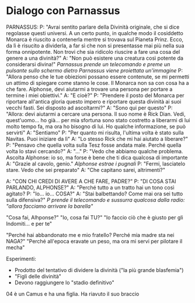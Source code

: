 #	Dialogo con Parnassus

PARNASSUS:
P: "Avrai sentito parlare della Divinità originale, che si dice regolasse questi universi. A un certo punto, in qualche modo il cosiddetto Monarca è riuscito a contenerla mentre si trovava sul Pianeta Prinz. Ecco, da lì è risucito a dividerla, a far sì che non si presentasse mai più nella sua forma onnipotente. Non trovi che sia ridicolo riuscire a fare una cosa del genere a una divinità?"
A: "Non può esistere una creatura così potente da considerarsi divina!"
*Parnassus prende un telecomando e preme un pulsante*
*sullo schermo dietro Parnassus viene proiettata un'immagine*
P: "Allora penso che le tue obiezioni possano essere contenute, se mi permetti un attimo di spiegare come stanno le cose. Il Monarca non sa con cosa ha a che fare. Alphonse, devi aiutarmi a trovare una persona per portare a termine i miei obiettivi."
A: "E cioè?"
P: "Prendere il posto del Monarca per riportare all'antica gloria questo impero e riportare questa divinità ai suoi vecchi fasti. Sei disposto ad ascoltarmi?"
A: "Sono qui per questo"
P: "Allora: devi aiutarmi a cercare una persona. Il suo nome è Rick Dian. Vedi, quest'uomo... ho già... per mia sfortuna sono stato costretto a liberarmi di lui molto tempo fa, ma ora ho bisogno di lui. Ho qualche informazione, se può servirti"
A: "Sentiamo"
P: "Per quanto mi risulta, l'ultima volta è stato sulla Navitas. Puoi iniziare da lì"
A: "Lo stesso Rick che mi hai aiutato a liberare?"
P: "Pensavo che quella volta sulla Tesz fosse andata male. Perché quella volta lo stavi cercando?"
A: "..."
P: "Vedo che abbiamo qualche problema. Ascolta Alphonse: io so, ma forse è bene che ti dica qualcosa di importante
A: "Grazie al cavolo, genio."
*Alphonse estrae i pugnali*
P: "Fermi, lasciatelo stare. Vedo che sei preparato"
A: "Che capitano sarei, altrimenti?"

A: "CON CHI CREDI DI AVERE A CHE FARE, PADRE?"
P: "DI COSA STAI PARLANDO, ALPHONSE?"
A: "Perché tutto a un tratto hai un tono così agitato?
P: "Io... io... COSA?"
A: "Stai balbettando? Come mai ora sei tutto sulla difensiva?"
*P prende il telecomando e sussurra qualcosa*
*dalla radio: "allora facciamo arrivare la barella"*

"Cosa fai, Alhponse?"
"Io, cosa fai TU?"
"Io faccio ciò che è giusto per gli Indomiti... e per te"


"Perché hai abbandonato me e mio fratello? Perché mia madre sta nei NAGA?"
"Perché all'epoca eravate un peso, ma ora mi servi per pilotare il mecha"

Esperimenti:
 -  Prodotto del tentativo di dividere la divinità ("la più grande blasfemia")
 -  "Figli delle divinità"
 -  Devono raggiungere lo "stadio definitivo"

04 è un Camus e ha una figlia. Ha riavuto il suo braccio
